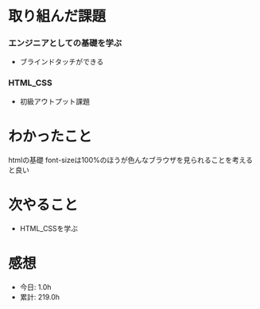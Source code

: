 # 取り組んだ課題
### エンジニアとしての基礎を学ぶ
* ブラインドタッチができる
### HTML_CSS
* 初級アウトプット課題
# わかったこと
htmlの基礎
font-sizeは100%のほうが色んなブラウザを見られることを考えると良い

# 次やること
* HTML_CSSを学ぶ
# 感想

* 今日: 1.0h
* 累計: 219.0h
